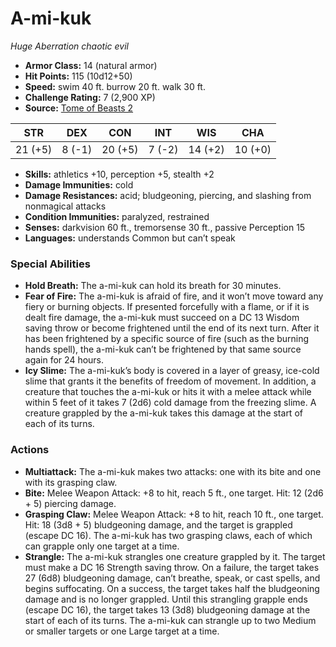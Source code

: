 # A-mi-kuk

*Huge* *Aberration* *chaotic evil*

- **Armor Class:** 14 (natural armor)
- **Hit Points:** 115 (10d12+50)
- **Speed:** swim 40 ft. burrow 20 ft. walk 30 ft.
- **Challenge Rating:** 7 (2,900 XP)
- **Source:** [Tome of Beasts 2](https://koboldpress.com/kpstore/product/tome-of-beasts-2-for-5th-edition/)

| STR | DEX | CON | INT | WIS | CHA |
| --- | --- | --- | --- | --- | --- |
| 21 (+5) | 8 (-1) | 20 (+5) | 7 (-2) | 14 (+2) | 10 (+0) |

- **Skills:** athletics +10, perception +5, stealth +2
- **Damage Immunities:** cold
- **Damage Resistances:** acid; bludgeoning, piercing, and slashing from nonmagical attacks
- **Condition Immunities:** paralyzed, restrained
- **Senses:** darkvision 60 ft., tremorsense 30 ft., passive Perception 15
- **Languages:** understands Common but can’t speak
### Special Abilities
- **Hold Breath:** The a-mi-kuk can hold its breath for 30 minutes.
- **Fear of Fire:** The a-mi-kuk is afraid of fire, and it won’t move toward any fiery or burning objects. If presented forcefully with a flame, or if it is dealt fire damage, the a-mi-kuk must succeed on a DC 13 Wisdom saving throw or become frightened until the end of its next turn. After it has been frightened by a specific source of fire (such as the burning hands spell), the a-mi-kuk can’t be frightened by that same source again for 24 hours.
- **Icy Slime:** The a-mi-kuk’s body is covered in a layer of greasy, ice-cold slime that grants it the benefits of freedom of movement. In addition, a creature that touches the a-mi-kuk or hits it with a melee attack while within 5 feet of it takes 7 (2d6) cold damage from the freezing slime. A creature grappled by the a-mi-kuk takes this damage at the start of each of its turns.
### Actions
- **Multiattack:** The a-mi-kuk makes two attacks: one with its bite and one with its grasping claw.
- **Bite:** Melee Weapon Attack: +8 to hit, reach 5 ft., one target. Hit: 12 (2d6 + 5) piercing damage.
- **Grasping Claw:** Melee Weapon Attack: +8 to hit, reach 10 ft., one target. Hit: 18 (3d8 + 5) bludgeoning damage, and the target is grappled (escape DC 16). The a-mi-kuk has two grasping claws, each of which can grapple only one target at a time.
- **Strangle:** The a-mi-kuk strangles one creature grappled by it. The target must make a DC 16 Strength saving throw. On a failure, the target takes 27 (6d8) bludgeoning damage, can’t breathe, speak, or cast spells, and begins suffocating. On a success, the target takes half the bludgeoning damage and is no longer grappled. Until this strangling grapple ends (escape DC 16), the target takes 13 (3d8) bludgeoning damage at the start of each of its turns. The a-mi-kuk can strangle up to two Medium or smaller targets or one Large target at a time.
